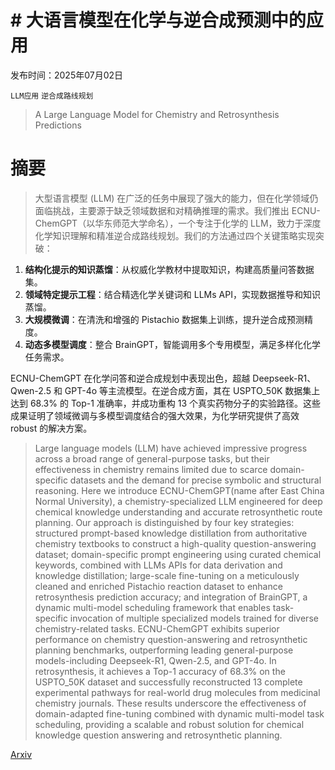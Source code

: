 # # 大语言模型在化学与逆合成预测中的应用

发布时间：2025年07月02日

`LLM应用` `逆合成路线规划`

> A Large Language Model for Chemistry and Retrosynthesis Predictions

# 摘要

> 大型语言模型 (LLM) 在广泛的任务中展现了强大的能力，但在化学领域仍面临挑战，主要源于缺乏领域数据和对精确推理的需求。我们推出 ECNU-ChemGPT（以华东师范大学命名），一个专注于化学的 LLM，致力于深度化学知识理解和精准逆合成路线规划。我们的方法通过四个关键策略实现突破：

1. **结构化提示的知识蒸馏**：从权威化学教材中提取知识，构建高质量问答数据集。
2. **领域特定提示工程**：结合精选化学关键词和 LLMs API，实现数据推导和知识蒸馏。
3. **大规模微调**：在清洗和增强的 Pistachio 数据集上训练，提升逆合成预测精度。
4. **动态多模型调度**：整合 BrainGPT，智能调用多个专用模型，满足多样化化学任务需求。

ECNU-ChemGPT 在化学问答和逆合成规划中表现出色，超越 Deepseek-R1、Qwen-2.5 和 GPT-4o 等主流模型。在逆合成方面，其在 USPTO_50K 数据集上达到 68.3% 的 Top-1 准确率，并成功重构 13 个真实药物分子的实验路径。这些成果证明了领域微调与多模型调度结合的强大效果，为化学研究提供了高效 robust 的解决方案。

> Large language models (LLM) have achieved impressive progress across a broad range of general-purpose tasks, but their effectiveness in chemistry remains limited due to scarce domain-specific datasets and the demand for precise symbolic and structural reasoning. Here we introduce ECNU-ChemGPT(name after East China Normal University), a chemistry-specialized LLM engineered for deep chemical knowledge understanding and accurate retrosynthetic route planning. Our approach is distinguished by four key strategies: structured prompt-based knowledge distillation from authoritative chemistry textbooks to construct a high-quality question-answering dataset; domain-specific prompt engineering using curated chemical keywords, combined with LLMs APIs for data derivation and knowledge distillation; large-scale fine-tuning on a meticulously cleaned and enriched Pistachio reaction dataset to enhance retrosynthesis prediction accuracy; and integration of BrainGPT, a dynamic multi-model scheduling framework that enables task-specific invocation of multiple specialized models trained for diverse chemistry-related tasks. ECNU-ChemGPT exhibits superior performance on chemistry question-answering and retrosynthetic planning benchmarks, outperforming leading general-purpose models-including Deepseek-R1, Qwen-2.5, and GPT-4o. In retrosynthesis, it achieves a Top-1 accuracy of 68.3% on the USPTO_50K dataset and successfully reconstructed 13 complete experimental pathways for real-world drug molecules from medicinal chemistry journals. These results underscore the effectiveness of domain-adapted fine-tuning combined with dynamic multi-model task scheduling, providing a scalable and robust solution for chemical knowledge question answering and retrosynthetic planning.

[Arxiv](https://arxiv.org/abs/2507.01444)